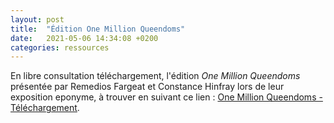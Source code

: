 ```yaml
---
layout: post
title:  "Édition One Million Queendoms"
date:   2021-05-06 14:34:08 +0200
categories: ressources
---
```

En libre consultation téléchargement, l'édition *One Million Queendoms* présentée par Remedios Fargeat et Constance Hinfray lors de leur exposition eponyme, à trouver en suivant ce lien : <a href="http://laguerriere.net/imgs/onemillionqueendoms_editionnumerique.pdf">One Million Queendoms - Téléchargement</a>.

<object data="http://laguerriere.net/imgs/onemillionqueendoms_editionnumerique.pdf" type="application/pdf" width="100%" height="750px">
    <embed src="http://laguerriere.net/imgs/onemillionqueendoms_editionnumerique.pdf" type="application/pdf">
    </embed>
</object>

